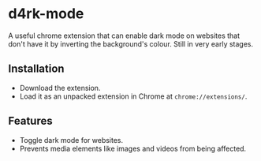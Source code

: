 # d4rk-mode
A useful chrome extension that can enable dark mode on websites that don't have it by inverting the background's colour. Still in very early stages.

## Installation
- Download the extension.
- Load it as an unpacked extension in Chrome at `chrome://extensions/`.

## Features
- Toggle dark mode for websites.
- Prevents media elements like images and videos from being affected.

